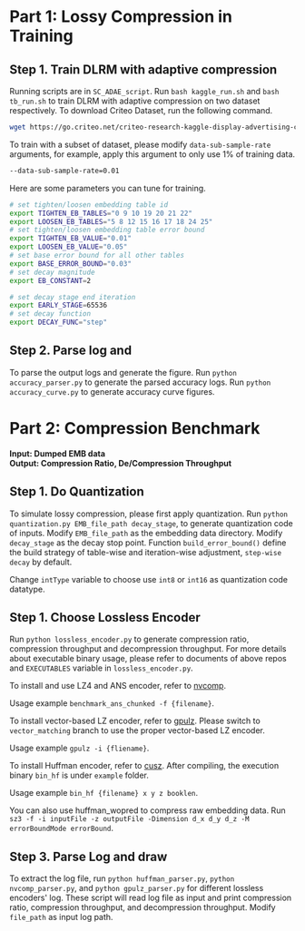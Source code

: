 # Part 1: Lossy Compression in Training

## Step 1. Train DLRM with adaptive compression
Running scripts are in `SC_ADAE_script`. Run `bash kaggle_run.sh` and `bash tb_run.sh` to train DLRM with adaptive compression on two dataset respectively.
To download Criteo Dataset, run the following command.
```bash
wget https://go.criteo.net/criteo-research-kaggle-display-advertising-challenge-dataset.tar.gz
```
To train with a subset of dataset, please modify ```data-sub-sample-rate``` arguments, for example, apply this argument to only use 1\% of training data.

```bash
--data-sub-sample-rate=0.01
```

Here are some parameters you can tune for training.

```bash
# set tighten/loosen embedding table id
export TIGHTEN_EB_TABLES="0 9 10 19 20 21 22"
export LOOSEN_EB_TABLES="5 8 12 15 16 17 18 24 25"
# set tighten/loosen embedding table error bound
export TIGHTEN_EB_VALUE="0.01"
export LOOSEN_EB_VALUE="0.05"
# set base error bound for all other tables
export BASE_ERROR_BOUND="0.03"
# set decay magnitude
export EB_CONSTANT=2

# set decay stage end iteration
export EARLY_STAGE=65536
# set decay function
export DECAY_FUNC="step"
```

## Step 2. Parse log and 
To parse the output logs and generate the figure. Run `python accuracy_parser.py` to generate the parsed accuracy logs. Run `python accuracy_curve.py` to generate accuracy curve figures.

# Part 2: Compression Benchmark

**Input: Dumped EMB data** \
**Output: Compression Ratio, De/Compression Throughput**

## Step 1. Do Quantization

To simulate lossy compression, please first apply quantization. Run `python quantization.py EMB_file_path decay_stage`, to generate quantization code of inputs. Modify `EMB_file_path` as the embedding data directory. Modify `decay_stage` as the decay stop point. Function `build_error_bound()` define the build strategy of table-wise and iteration-wise adjustment, `step-wise decay` by default.

Change `intType` variable to choose use `int8` or `int16` as quantization code datatype.

## Step 1. Choose Lossless Encoder

Run `python lossless_encoder.py` to generate compression ratio, compression throughput and decompression throughput. For more details about executable binary usage, please refer to documents of above repos and `EXECUTABLES` variable in `lossless_encoder.py`.

To install and use LZ4 and ANS encoder, refer to [nvcomp](https://developer.nvidia.com/nvcomp).

Usage example `benchmark_ans_chunked -f {filename}`.

To install vector-based LZ encoder, refer to [gpulz](https://github.com/hipdac-lab/ICS23-GPULZ). Please switch to `vector_matching` branch to use the proper vector-based LZ encoder.

Usage example `gpulz -i {fliename}`.

To install Huffman encoder, refer to [cusz](https://github.com/szcompressor/cuSZ/). After compiling, the execution binary `bin_hf` is under `example` folder.

Usage example `bin_hf {filename} x y z booklen`. 

You can also use huffman_wopred to compress raw embedding data. Run `sz3 -f -i inputFile -z outputFile -Dimension d_x d_y d_z -M errorBoundMode errorBound`.


## Step 3. Parse Log and draw

To extract the log file, run `python huffman_parser.py`, `python nvcomp_parser.py`, and `python gpulz_parser.py` for different lossless encoders' log. These script will read log file as input and print compression ratio, compression throughput, and decompression throughput. Modify `file_path` as input log path.

